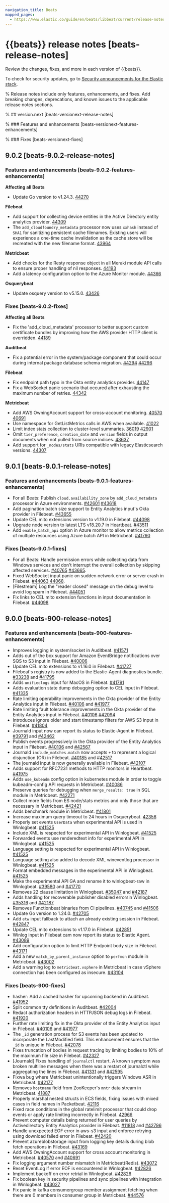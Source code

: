 ```yaml
---
navigation_title: Beats
mapped_pages:
  - https://www.elastic.co/guide/en/beats/libbeat/current/release-notes.html
---
```


# {{beats}} release notes [beats-release-notes]
Review the changes, fixes, and more in each version of {{beats}}.

To check for security updates, go to [Security announcements for the Elastic stack](https://discuss.elastic.co/c/announcements/security-announcements/31).

% Release notes include only features, enhancements, and fixes. Add breaking changes, deprecations, and known issues to the applicable release notes sections.

% ## version.next [beats-versionext-release-notes]

% ### Features and enhancements [beats-versionext-features-enhancements]

% ### Fixes [beats-versionext-fixes]

## 9.0.2 [beats-9.0.2-release-notes]

### Features and enhancements [beats-9.0.2-features-enhancements]

**Affecting all Beats**

- Update Go version to v1.24.3. [44270]({{beats-pull}}44270)

**Filebeat**

- Add support for collecting device entities in the Active Directory entity analytics provider. [44309]({{beats-pull}}44309)
- The `add_cloudfoundry_metadata` processor now uses `xxhash` instead of `SHA1` for sanitizing persistent cache filenames. Existing users will experience a one-time cache invalidation as the cache store will be recreated with the new filename format. [43964]({{beats-pull}}43964)

**Metricbeat**

- Add checks for the Resty response object in all Meraki module API calls to ensure proper handling of nil responses. [44193]({{beats-pull}}44193)
- Add a latency configuration option to the Azure Monitor module. [44366]({{beats-pull}}44366)

**Osquerybeat**

- Update osquery version to v5.15.0. [43426]({{beats-pull}}43426)

### Fixes [beats-9.0.2-fixes]

**Affecting all Beats**

- Fix the 'add_cloud_metadata' processor to better support custom certificate bundles by improving how the AWS provider HTTP client is overridden. [44189]({{beats-pull}}44189)

**Auditbeat**

- Fix a potential error in the system/package component that could occur during internal package database schema migration. [44294]({{beats-issue}}44294) [44296]({{beats-pull}}44296)

**Filebeat**

- Fix endpoint path typo in the Okta entity analytics provider. [44147]({{beats-pull}}44147)
- Fix a WebSocket panic scenario that occured after exhausting the maximum number of retries. [44342]({{beats-pull}}44342)

**Metricbeat**

- Add AWS OwningAccount support for cross-account monitoring. [40570]({{beats-issue}}40570) [40691]({{beats-pull}}40691)
- Use namespace for GetListMetrics calls in AWS when available. [41022]({{beats-pull}}41022)
- Limit index stats collection to cluster-level summaries. [36019]({{beats-issue}}36019) [42901]({{beats-pull}}42901)
- Omit `tier_preference`, `creation_date` and `version` fields in output documents when not pulled from source indices. [43637]({{beats-pull}}43637)
- Add support for `_nodes/stats` URIs compatible with legacy Elasticsearch versions. [44307]({{beats-pull}}44307)

## 9.0.1 [beats-9.0.1-release-notes]

### Features and enhancements [beats-9.0.1-features-enhancements]

* For all Beats: Publish `cloud.availability_zone` by `add_cloud_metadata` processor in Azure environments. [#42601]({{beats-issue}}42601) [#43618]({{beats-pull}}43618)
* Add pagination batch size support to Entity Analytics input's Okta provider in Filebeat. [#43655]({{beats-pull}}43655)
* Update CEL mito extensions version to v1.19.0 in Filebeat. [#44098]({{beats-pull}}44098)
* Upgrade node version to latest LTS v18.20.7 in Heartbeat. [#43511]({{beats-pull}}43511)
* Add `enable_batch_api` option in Azure monitor to allow metrics collection of multiple resources using Azure batch API in Metricbeat. [#41790]({{beats-pull}}41790)

### Fixes [beats-9.0.1-fixes]

* For all Beats: Handle permission errors while collecting data from Windows services and don't interrupt the overall collection by skipping affected services. [#40765]({{beats-issue}}40765) [#43665]({{beats-pull}}43665).
* Fixed WebSocket input panic on sudden network error or server crash in Filebeat. [#44063]({{beats-issue}}44063) [44068]({{beats-pull}}44068).
* [Filestream] Log the "reader closed" message on the debug level to avoid log spam in Filebeat. [#44051]({{beats-pull}}44051)
* Fix links to CEL mito extension functions in input documentation in Filebeat. [#44098]({{beats-pull}}44098)

## 9.0.0 [beats-900-release-notes]

### Features and enhancements [beats-900-features-enhancements]
* Improves logging in system/socket in Auditbeat. [#41571]({{beats-pull}}41571)
* Adds out of the box support for Amazon EventBridge notifications over SQS to S3 input in Filebeat. [#40006]({{beats-pull}}40006)
* Update CEL mito extensions to v1.16.0 in Filebeat. [#41727]({{beats-pull}}41727)
* Filebeat's registry is now added to the Elastic-Agent diagnostics bundle. [#33238]({{beats-issue}}33238) and [#41795]({{beats-pull}}41795)
* Adds `unifiedlogs` input for MacOS in Filebeat. [#41791]({{beats-pull}}41791)
* Adds evaluation state dump debugging option to CEL input in Filebeat. [#41335]({{beats-pull}}41335)
* Rate limiting operability improvements in the Okta provider of the Entity Analytics input in Filebeat. [#40106]({{beats-issue}}40106) and [#41977]({{beats-pull}}41977)
* Rate limiting fault tolerance improvements in the Okta provider of the Entity Analytics input in Filebeat. [#40106]({{beats-issue}}40106) [#42094]({{beats-pull}}42094)
* Introduces ignore older and start timestamp filters for AWS S3 input in Filebeat. [#41804]({{beats-pull}}41804)
* Journald input now can report its status to Elastic-Agent in Filebeat. [#39791]({{beats-issue}}39791) and [#42462]({{beats-pull}}42462)
* Publish events progressively in the Okta provider of the Entity Analytics input in Filebeat. [#40106]({{beats-issue}}40106) and [#42567]({{beats-pull}}42567)
* Journald `include_matches.match` now accepts `+` to represent a logical disjunction (OR) in Filebeat. [#40185]({{beats-issue}}40185) and #[42517]({{beats-pull}}42517)
* The journald input is now generally available in Filebeat. [#42107]({{beats-pull}}42107)
* Adds support for RFC7231 methods to HTTP monitors in Heartbeat. [#41975]({{beats-pull}}41975)
* Adds `use_kubeadm` config option in kubernetes module in order to toggle kubeadm-config API requests in Metricbeat. [#40086]({{beats-pull}}40086)
* Preserve queries for debugging when `merge_results: true` in SQL module in Metricbeat. [#42271]({{beats-pull}}42271)
* Collect more fields from ES node/stats metrics and only those that are necessary in Metricbeat. [#42421]({{beats-pull}}42421)
* Adds benchmark module in Metricbeat. [#41801]({{beats-pull}}41801)
* Increase maximum query timeout to 24 hours in Osquerybeat. [42356]({{beats-pull}}42356)
* Properly set events `UserData` when experimental API is used in Winlogbeat. [#41525]({{beats-pull}}41525)
* Include XML is respected for experimental API in Winlogbeat. [#41525]({{beats-pull}}41525)
* Forwarded events use renderedtext info for experimental API in Winlogbeat. [#41525]({{beats-pull}}41525)
* Language setting is respected for experimental API in Winlogbeat. [#41525]({{beats-pull}}41525)
* Language setting also added to decode XML wineventlog processor in Winlogbeat. [#41525]({{beats-pull}}41525)
* Format embedded messages in the experimental API in Winlogbeat. [#41525]({{beats-pull}}41525)
* Make the experimental API GA and rename it to winlogbeat-raw in Winlogbeat. [#39580]({{beats-issue}}39580) and [#41770]({{beats-pull}}41770)
* Removes 22 clause limitation in Winlogbeat. [#35047]({{beats-issue}}35047) and [#42187]({{beats-pull}}42187)
* Adds handling for recoverable publisher disabled errorsin Winlogbeat. [#35316]({{beats-issue}}35316) and [#42187]({{beats-pull}}42187)
* Removes Functionbeat binaries from CI pipelines. [#40745]({{beats-issue}}40745) and [#41506]({{beats-pull}}41506)
* Update Go version to 1.24.0. [#42705]({{beats-pull}}42705)
* Add `etw` input fallback to attach an already existing session in Filebeat. [#42847]({{beats-pull}}42847)
* Update CEL mito extensions to v1.17.0 in Filebeat. [#42851]({{beats-pull}}42851)
* Winlog input  in Filebeat cam now report its status to Elastic Agent. [#43089]({{beats-pull}}43089)
* Add configuration option to limit HTTP Endpoint body size in Filebeat. [#43171]({{beats-pull}}43171)
* Add a new `match_by_parent_instance` option to `perfmon` module in Metricbeat. [#43002]({{beats-pull}}43002)
* Add a warning log to `metricbeat.vsphere` in Metricbeat in case vSphere connection has been configured as insecure. [#43104]({{beats-pull}}43104)

### Fixes [beats-900-fixes]
* hasher: Add a cached hasher for upcoming backend in Auditbeat. [#41952]({{beats-pull}}41952)
* Split common tty definitions in Auditbeat. [#42004]({{beats-pull}}42004)
* Redact authorization headers in HTTPJSON debug logs in Filebeat. [#41920]({{beats-pull}}41920)
* Further rate limiting fix in the Okta provider of the Entity Analytics input in Filebeat. [#40106]({{beats-issue}}40106) and [#41977]({{beats-pull}}41977)
* The `_id` generation process for S3 events has been updated to incorporate the LastModified field. This enhancement ensures that the `_id` is unique in Filebeat. [#42078]({{beats-pull}}42078)
* Fixes truncation of bodies in request tracing by limiting bodies to 10% of the maximum file size in Filebeat. [#42327]({{beats-pull}}42327)
* [Journald] Fixes handling of `journalctl` restart. A known symptom was broken multiline messages when there was a restart of journalctl while aggregating the lines in Filebeat. [#41331]({{beats-issue}}41331) and [#42595]({{beats-pull}}42595)
* Fixwa bug where Metricbeat unintentionally triggers Windows ASR in Metricbeat. [#42177]({{beats-pull}}42177)
* Removes `hostname` field from ZooKeeper's `mntr` data stream in Metricbeat. [41887]({{beats-pull}}41887)
* Properly marshal nested structs in ECS fields, fixing issues with mixed cases in field names in Packetbeat. [42116]({{beats-pull}}42116)
* Fixed race conditions in the global ratelimit processor that could drop events or apply rate limiting incorrectly in Filebeat. [42966]({{beats-pull}}42966)
* Prevent computer details being returned for user queries by Activedirectory Entity Analytics provider in Filebeat. [#11818]({{beats-issue}}11818) and [#42796]({{beats-pull}}42796)
* Handle unexpected EOF error in aws-s3 input and enforce retrying using download failed error in Filebeat. [#42420]({{beats-pull}}42420)
* Prevent azureblobstorage input from logging key details during blob fetch operations in Filebeat. [#43169]({{beats-pull}}43169)
* Add AWS OwningAccount support for cross account monitoring in Metricbeat. [#40570]({{beats-issue}}40570) and [#40691]({{beats-pull}}40691)
* Fix logging argument number mismatch in Metricbeat(Redis). [#43072]({{beats-pull}}43072)
* Reset EventLog if error EOF is encountered in Winlogbeat. [#42826]({{beats-pull}}42826)
* Implement backoff on error retrial in Winlogbeat. [#42826]({{beats-pull}}42826)
* Fix boolean key in security pipelines and sync pipelines with integration in Winlogbeat. [#43027]({{beats-pull}}43027)
* Fix panic in kafka consumergroup member assignment fetching when there are 0 members in consumer group in Metricbeat. [#44576]({{beats-pull}}44576)
